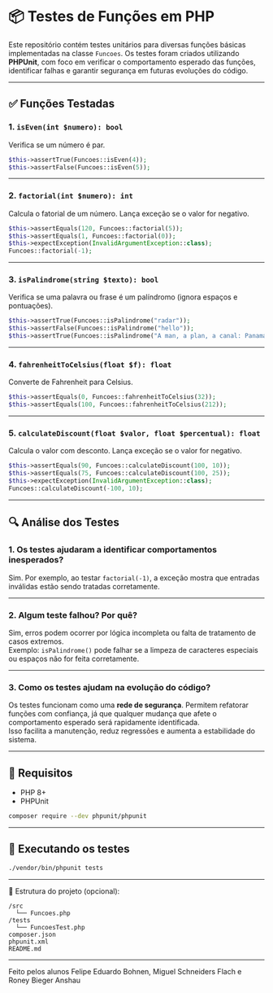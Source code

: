 
# 📦 Testes de Funções em PHP

Este repositório contém testes unitários para diversas funções básicas implementadas na classe `Funcoes`. Os testes foram criados utilizando **PHPUnit**, com foco em verificar o comportamento esperado das funções, identificar falhas e garantir segurança em futuras evoluções do código.

---

## ✅ Funções Testadas

### 1. `isEven(int $numero): bool`
Verifica se um número é par.

```php
$this->assertTrue(Funcoes::isEven(4));
$this->assertFalse(Funcoes::isEven(5));
```

---

### 2. `factorial(int $numero): int`
Calcula o fatorial de um número. Lança exceção se o valor for negativo.

```php
$this->assertEquals(120, Funcoes::factorial(5));
$this->assertEquals(1, Funcoes::factorial(0));
$this->expectException(InvalidArgumentException::class);
Funcoes::factorial(-1);
```

---

### 3. `isPalindrome(string $texto): bool`
Verifica se uma palavra ou frase é um palíndromo (ignora espaços e pontuações).

```php
$this->assertTrue(Funcoes::isPalindrome("radar"));
$this->assertFalse(Funcoes::isPalindrome("hello"));
$this->assertTrue(Funcoes::isPalindrome("A man, a plan, a canal: Panama"));
```

---

### 4. `fahrenheitToCelsius(float $f): float`
Converte de Fahrenheit para Celsius.

```php
$this->assertEquals(0, Funcoes::fahrenheitToCelsius(32));
$this->assertEquals(100, Funcoes::fahrenheitToCelsius(212));
```

---

### 5. `calculateDiscount(float $valor, float $percentual): float`
Calcula o valor com desconto. Lança exceção se o valor for negativo.

```php
$this->assertEquals(90, Funcoes::calculateDiscount(100, 10));
$this->assertEquals(75, Funcoes::calculateDiscount(100, 25));
$this->expectException(InvalidArgumentException::class);
Funcoes::calculateDiscount(-100, 10);
```

---

## 🔍 Análise dos Testes

### **1. Os testes ajudaram a identificar comportamentos inesperados?**
Sim. Por exemplo, ao testar `factorial(-1)`, a exceção mostra que entradas inválidas estão sendo tratadas corretamente.

---

### **2. Algum teste falhou? Por quê?**
Sim, erros podem ocorrer por lógica incompleta ou falta de tratamento de casos extremos.  
Exemplo: `isPalindrome()` pode falhar se a limpeza de caracteres especiais ou espaços não for feita corretamente.

---

### **3. Como os testes ajudam na evolução do código?**
Os testes funcionam como uma **rede de segurança**. Permitem refatorar funções com confiança, já que qualquer mudança que afete o comportamento esperado será rapidamente identificada.  
Isso facilita a manutenção, reduz regressões e aumenta a estabilidade do sistema.

---

## 🧪 Requisitos

- PHP 8+
- PHPUnit

```bash
composer require --dev phpunit/phpunit
```

---

## 🚀 Executando os testes

```bash
./vendor/bin/phpunit tests
```

---

📁 Estrutura do projeto (opcional):

```
/src
  └── Funcoes.php
/tests
  └── FuncoesTest.php
composer.json
phpunit.xml
README.md
```

---

Feito pelos alunos Felipe Eduardo Bohnen, Miguel Schneiders Flach e Roney Bieger Anshau

